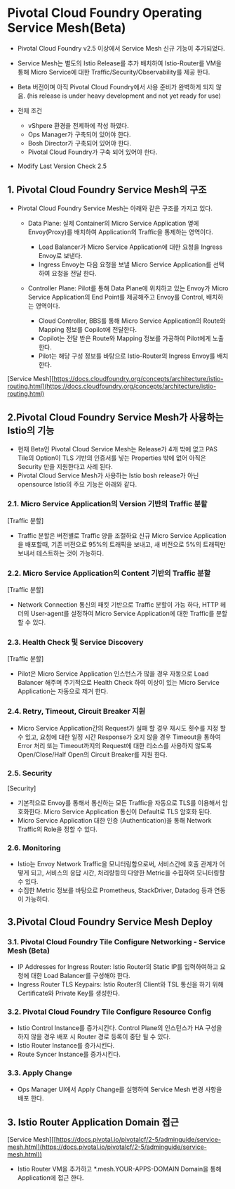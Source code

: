 
#  Pivotal Cloud Foundry Operating Service Mesh(Beta)

- Pivotal Cloud Foundry v2.5 이상에서 Service Mesh 신규 기능이 추가되었다.
- Service Mesh는 별도의 Istio Release를 추가 배치하여  Istio-Router를 VM을 통해 Micro Service에 대한 Traffic/Security/Observability를 제공 한다.
- Beta 버전이며 아직 Pivotal Cloud Foundry에서 사용 준비가 완벽하게 되지 않음. (his release is under heavy development and not yet ready for use)

- 전제 조건
	- vShpere 환경을 전제하에 작성 하였다.
	- Ops Manager가 구축되어 있어야 한다.
	- Bosh Director가 구축되어 있어야 한다.
	- Pivotal Cloud Foundry가 구축 되어 있어야 한다.

- Modify Last Version Check 2.5

## 1. Pivotal Cloud Foundry Service Mesh의 구조

- Pivotal Cloud Foundry Service Mesh는 아래와 같은 구조를 가지고 있다.
	- Data Plane:  실제 Container의 Micro Service Application 옆에 Envoy(Proxy)를 배치하여 Application의 Traffic을 통제하는 영역이다.
		- Load Balancer가 Micro Service Application에 대한 요청을 Ingress Envoy로 보낸다.
		- Ingress Envoy는 다음 요청을 보낼 Micro Service Application를 선택하여 요청을 전달 한다.
	 
	- Controller Plane: Pilot를 통해 Data Plane에 위치하고 있는 Envoy가 Micro Service Application의 End Point를 제공해주고 Envoy를 Control, 배치하는 영역이다.
		- Cloud Controller, BBS를 통해 Micro Service Application의 Route와 Mapping 정보를 Copilot에 전달한다.
		- Copilot는  전달 받은 Route와 Mapping 정보를 가공하여 Pilot에게 노출한다.
		- Pilot는 해당 구성 정보를 바탕으로 Istio-Router의 Ingress Envoy를 배치 한다.
		
[Service Mesh][https://docs.cloudfoundry.org/concepts/architecture/istio-routing.html](https://docs.cloudfoundry.org/concepts/architecture/istio-routing.html)


## 2.Pivotal Cloud Foundry Service Mesh가 사용하는 Istio의 기능

- 현재 Beta인 Pivotal Cloud Service Mesh는 Release가 4개 밖에 없고 PAS Tile의 Option이 TLS 기반의 인증서를 넣는 Properties 밖에 없어 아직은 Security 만을 지원한다고 사례 된다.
- Pivotal Cloud Service Mesh가 사용하는 Istio bosh release가 아닌 opensource Istio의 주요 기능은 아래와 같다.

### 2.1. Micro Service Application의 Version 기반의 Traffic 분할
 
[Traffic 분할]

- Traffic 분할은 버전별로 Traffic 양을 조절하요 신규 Micro Service Application을 배포할때, 기존 버전으로 95%의 트래픽을 보내고, 새 버전으로 5%의 트래픽만 보내서 테스트하는 것이 가능하다.

### 2.2. Micro Service Application의 Content 기반의 Traffic 분할

[Traffic 분할]

- Network Connection 통신의 패킷 기반으로 Traffic 분할이 가능 하다, HTTP 헤더의 User-agent를 설정하여 Micro Service Application에 대한 Traffic를 분할 할 수 있다.

### 2.3. Health Check 및 Service Discovery

[Traffic 분할]

- Pilot은 Micro Service Application 인스턴스가 많을 경우 자동으로 Load Balancer 해주며 주기적으로 Health Check 하여 이상이 있는 Micro Service Application는 자동으로 제거 한다.

### 2.4. Retry, Timeout, Circuit Breaker 지원
- Micro Service Application간의 Request가 실패 할 경우 재시도 횟수를 지정 할 수 있고, 요청에 대한 일정 시간 Response가 오지 않을 경우 Timeout을 통하여 Error 처리 또는 Timeout까지의 Request에 대한 리소스를 사용하지 않도록 Open/Close/Half Open의 Circuit Breaker를 지원 한다.

### 2.5. Security

[Security]

- 기본적으로 Envoy를 통해서 통신하는 모든 Traffic을 자동으로 TLS를 이용해서 암호화한다. Micro Service Application 통신이 Default로 TLS 암호화 된다.
- Micro Service Application 대한 인증 (Authentication)을 통해 Network Traffic의 Role을 정할 수 있다.

### 2.6. Monitoring

- Istio는 Envoy Network Traffic을 모니터링함으로써, 서비스간에 호출 관계가 어떻게 되고, 서비스의 응답 시간, 처리량등의 다양한 Metric을 수집하여 모니터링할 수 있다.
-   수집한 Metric 정보를 바탕으로 Prometheus, StackDriver, Datadog 등과 연동이 가능하다.

## 3.Pivotal Cloud Foundry Service Mesh Deploy

### 3.1. Pivotal Cloud Foundry Tile Configure Networking - Service Mesh (Beta) 

- IP Addresses for Ingress Router: Istio Router의 Static IP를 입력하여하고 요청에 대한 Load Balancer를 구성해야 한다.
- Ingress Router TLS Keypairs: Istio Router의 Client와 TSL 통신을 하기 위해 Certificate와 Private Key를 생성한다.

### 3.2. Pivotal Cloud Foundry Tile Configure Resource Config

- Istio Control Instance를 증가시킨다. Control Plane의 인스턴스가 HA 구성을 하지 않을 경우 배포 시 Router 경로 등록이 중단 될 수 있다.
- Istio Router Instance를 증가시킨다.
- Route Syncer Instance를 증가시킨다.

### 3.3. Apply Change

- Ops Manager UI에서 Apply Change를 실행하여 Service Mesh 변경 사항을 배포 한다.


## 3. Istio Router Application Domain 접근

[Service Mesh][[https://docs.pivotal.io/pivotalcf/2-5/adminguide/service-mesh.html](https://docs.pivotal.io/pivotalcf/2-5/adminguide/service-mesh.html))

- Istio Router VM을 추가하고 *.mesh.YOUR-APPS-DOMAIN Domain을 통해 Application에 접근 한다.
